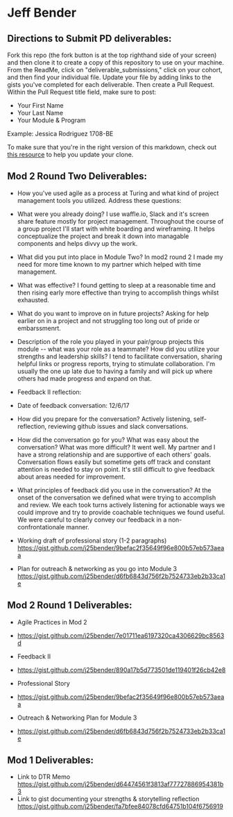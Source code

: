 # Jeff Bender

## Directions to Submit PD deliverables:
Fork this repo (the fork button is at the top righthand side of your screen) and then clone it to create a copy of this repository to use on your machine. From the ReadMe, click on "deliverable_submissions," click on your cohort, and then find your individual file. Update your file by adding links to the gists you've completed for each deliverable. Then create a Pull Request. Within the Pull Request title field, make sure to post:

* Your First Name
* Your Last Name
* Your Module & Program

Example: Jessica Rodriguez 1708-BE

To make sure that you're in the right version of this markdown, check out [this resource](https://help.github.com/articles/configuring-a-remote-for-a-fork/) to help you update your clone.

## Mod 2 Round Two Deliverables:
* How you've used agile as a process at Turing and what kind of project management tools you utilized. Address these questions:
* What were you already doing?
I use waffle.io, Slack and it's screen share feature mostly for project management. Throughout the course of a group project 
I'll start with white boarding and wireframing. It helps conceptualize the project and break it down into managable components 
and helps divvy up the work.

* What did you put into place in Module Two?
In mod2 round 2 I made my need for more time known to my partner which helped with time management.

* What was effective?
I found getting to sleep at a reasonable time and then rising early more effective than trying to accomplish things whilst 
exhausted.

* What do you want to improve on in future projects?
Asking for help earlier on in a project and not struggling too long out of pride or embarssmenrt. 

* Description of the role you played in your pair/group projects this module -- what was your role as a teammate?
How did you utilize your strengths and leadership skills?
I tend to facilitate conversation, sharing helpful links or progress reports, trying to stimulate collaboration. I'm usually 
the one up late due to having a family and will pick up where others had made progress and expand on that.

* Feedback II reflection:
* Date of feedback conversation: 
12/6/17

* How did you prepare for the conversation? 
Actively listening, self-reflection, reviewing github issues and slack conversations.

* How did the conversation go for you? What was easy about the conversation? What was more difficult? 
It went well. My partner and I have a strong relationship and are supportive of each others' goals. Conversation flows easily
but sometime gets off track and constant attention is needed to stay on point. It's still difficult to give feedback about
areas needed for improvement.

* What principles of feedback did you use in the conversation?
At the onset of the conversation we defined what were trying to accomplish and review. We each took turns actively listening 
for actionable ways we could improve and try to provide coachable techniques we found useful. We were careful to clearly convey
our feedback in a non-confrontationale manner.

* Working draft of professional story (1-2 paragraphs)
https://gist.github.com/j25bender/9befac2f35649f96e800b57eb573aeaa

* Plan for outreach & networking as you go into Module 3
https://gist.github.com/j25bender/d6fb6843d756f2b7524733eb2b33ca1e

## Mod 2 Round 1 Deliverables:
* Agile Practices in Mod 2
* https://gist.github.com/j25bender/7e01711ea6197320ca4306629bc8563d

* Feedback II
* https://gist.github.com/j25bender/890a17b5d773501de119401f26cb42e8

* Professional Story
* https://gist.github.com/j25bender/9befac2f35649f96e800b57eb573aeaa

* Outreach & Networking Plan for Module 3
* https://gist.github.com/j25bender/d6fb6843d756f2b7524733eb2b33ca1e

## Mod 1 Deliverables:
* Link to DTR Memo https://gist.github.com/j25bender/d64474561f3813af77727886954381b3
* Link to gist documenting your strengths & storytelling reflection https://gist.github.com/j25bender/fa7bfee84078cfd64751b104f6756919
